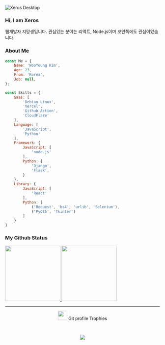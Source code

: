 ![Xeros Desktop](https://user-images.githubusercontent.com/77450463/159569721-f80c11cf-da7c-4000-9a01-30982d0d645d.jpg)

### Hi, I am Xeros

웹개발자 지망생입니다.
관심있는 분야는 리액트, Node.js이며 보안쪽에도 관심이있습니다.

### About Me

```javascript
const Me = {
    Name: 'WooYoung Kim',
    Age: 23,
    From: 'Korea',
    Job: null,
};

const Skills = {
    Saas: [
        'Debian Linux',
        'Vercel',
        'Github Action',
        'CloudFlare'
    ],
    Language: [
        'JavaScript',
        'Python'
    ],
    Framework: {
        JavaScript: [
            'node.js'
        ],
        Python: {
            'Django',
            'Flask',
        }
    },
    Library: {
        JavaScript: [
            'React'
        ],
        Python: [
            ('Request', 'bs4', 'urlib', 'Selenium'),
            ('PyQt5', 'Tkinter')
        ]
    }
}
```

### My Github Status

<p aligin="center">
  <a href="https://github.com/0x000613">
    <img height="180em" src="https://github-readme-stats-eight-theta.vercel.app/api/top-langs/?username=0x000613&layout=compact&langs_count=8&theme=tokyonight"/>
    <img height="180em" src="https://github-readme-stats-eight-theta.vercel.app/api?username=0x000613&show_icons=true&theme=tokyonight&include_all_commits=true&count_private=true"/>
  </a>
</p>

<hr>
<p align="center">
  <img src="https://media.giphy.com/media/QaMcXSekUWx7aogAUr/giphy.gif" width="30" />&nbsp;Git profile Trophies
</p>
<br>
<p align="center">
  <img src="https://github-profile-trophy.vercel.app/?username=0x000613&theme=juicyfresh&no-bg=true" />
</p>











